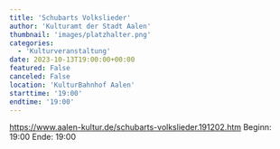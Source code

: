 ```yaml
---
title: 'Schubarts Volkslieder'
author: 'Kulturamt der Stadt Aalen'
thumbnail: 'images/platzhalter.png'
categories:
  - 'Kulturveranstaltung'
date: 2023-10-13T19:00:00+00:00
featured: False
canceled: False
location: 'KulturBahnhof Aalen'
starttime: '19:00'
endtime: '19:00'
---
```

https://www.aalen-kultur.de/schubarts-volkslieder.191202.htm
Beginn: 19:00
 Ende: 19:00